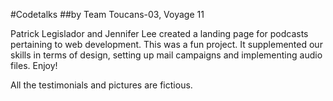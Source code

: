 #Codetalks
##by Team Toucans-03, Voyage 11

Patrick Legislador and Jennifer Lee created a landing page for podcasts pertaining to web development.
This was a fun project. It supplemented our skills in terms of design, setting up mail campaigns and implementing audio files.
Enjoy!

All the testimonials and pictures are fictious.
